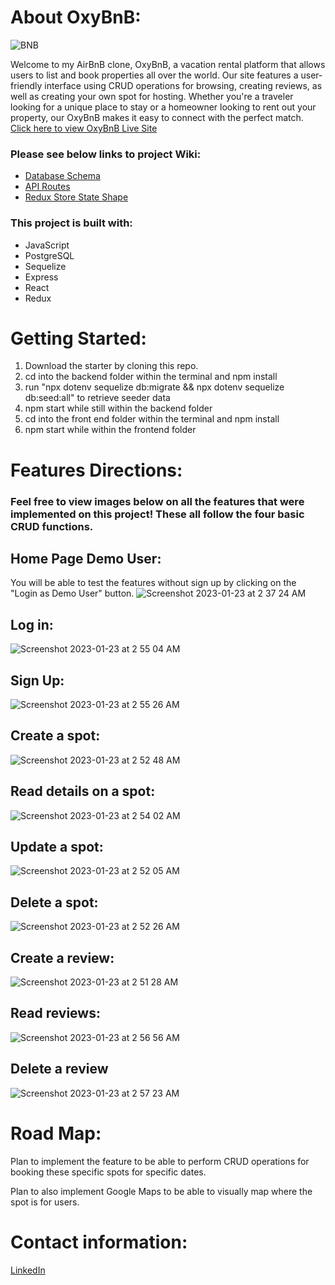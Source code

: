 # About OxyBnB:
![BNB](https://user-images.githubusercontent.com/90665180/213995403-b2a30181-d863-4360-95e9-954fc0181a0a.png)

Welcome to my AirBnB clone, OxyBnB, a vacation rental platform that allows users to list and book properties all over the world. Our site features a user-friendly interface using CRUD operations for browsing, creating reviews, as well as creating your own spot for hosting. Whether you're a traveler looking for a unique place to stay or a homeowner looking to rent out your property, our OxyBnB makes it easy to connect with the perfect match. [Click here to view OxyBnB Live Site](https://oxy-bnb.onrender.com)

### Please see below links to project Wiki:
* [Database Schema](https://github.com/ctam312/API-project/blob/main/backend/airbnb_dbdiagram.png)
* [API Routes](https://github.com/ctam312/API-project/tree/main/backend#readme)
* [Redux Store State Shape](https://github.com/ctam312/API-project/wiki/Airbnb-Redux-Store-Shape)

### This project is built with:
* JavaScript
* PostgreSQL
* Sequelize
* Express
* React
* Redux

# Getting Started:
1. Download the starter by cloning this repo.
2. cd into the backend folder within the terminal and npm install
3. run "npx dotenv sequelize db:migrate && npx dotenv sequelize db:seed:all" to retrieve seeder data
4. npm start while still within the backend folder
5. cd into the front end folder within the terminal and npm install
6. npm start while within the frontend folder

# Features Directions:

### Feel free to view images below on all the features that were implemented on this project! These all follow the four basic CRUD functions.

## Home Page Demo User:

You will be able to test the features without sign up by clicking on the "Login as Demo User" button.
![Screenshot 2023-01-23 at 2 37 24 AM](https://user-images.githubusercontent.com/90665180/213987509-7ce3c687-348c-441a-bedc-aa6dac3b6707.png)

## Log in:
![Screenshot 2023-01-23 at 2 55 04 AM](https://user-images.githubusercontent.com/90665180/213989795-f7e59a3b-2f8e-4ded-951f-9ae8ce88612b.png)

## Sign Up:
![Screenshot 2023-01-23 at 2 55 26 AM](https://user-images.githubusercontent.com/90665180/213989854-06c121f3-6999-489e-b76a-0bae98a7c39c.png)

## Create a spot:
![Screenshot 2023-01-23 at 2 52 48 AM](https://user-images.githubusercontent.com/90665180/213989498-020c7ead-df7f-424d-a6d4-74cb73dedc50.png)

## Read details on a spot:
![Screenshot 2023-01-23 at 2 54 02 AM](https://user-images.githubusercontent.com/90665180/213989650-1432f56b-2e18-4432-80f8-ccfda18d3740.png)

## Update a spot:
![Screenshot 2023-01-23 at 2 52 05 AM](https://user-images.githubusercontent.com/90665180/213989391-eab35d9b-5f46-4c3a-a851-b626ff97bcd6.png)

## Delete a spot:
![Screenshot 2023-01-23 at 2 52 26 AM](https://user-images.githubusercontent.com/90665180/213989430-329572a7-deba-4703-9ad3-d3bac5b5d22a.png)

## Create a review:
![Screenshot 2023-01-23 at 2 51 28 AM](https://user-images.githubusercontent.com/90665180/213989314-d1de4146-8482-4836-b5a4-d9891dce4e15.png)

## Read reviews:
![Screenshot 2023-01-23 at 2 56 56 AM](https://user-images.githubusercontent.com/90665180/213990125-314fe12e-1757-4ab6-9fcf-a6144726b6e2.png)

## Delete a review
![Screenshot 2023-01-23 at 2 57 23 AM](https://user-images.githubusercontent.com/90665180/213990218-3b021956-bf71-4e39-84c7-168bafe6a62e.png)

# Road Map:

Plan to implement the feature to be able to perform CRUD operations for booking these specific spots for specific dates.

Plan to also implement Google Maps to be able to visually map where the spot is for users.

# Contact information:
[LinkedIn](https://www.linkedin.com/in/ctam312/)





